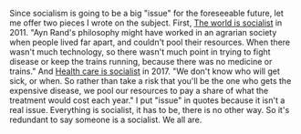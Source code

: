 Since socialism is going to be a big "issue" for the foreseeable future, let me offer two pieces I wrote on the subject. First, <a href="http://scripting.com/stories/2011/01/01/theWorldIsSocialist.html">The world is socialist</a> in 2011. "Ayn Rand's philosophy might have worked in an agrarian society when people lived far apart, and couldn't pool their resources. When there wasn't much technology, so there wasn't much point in trying to fight disease or keep the trains running, because there was no medicine or trains." And <a href="http://scripting.com/2017/03/08/theWorldIsSocialistPartIi.html">Health care is socialist</a> in 2017. "We don't know who will get sick, or when. So rather than take a risk that you'll be the one who gets the expensive disease, we pool our resources to pay a share of what the treatment would cost each year." I put "issue" in quotes because it isn't a real issue. Everything is socialist, it has to be, there is no other way. So it's redundant to say someone is a socialist. We all are. 

